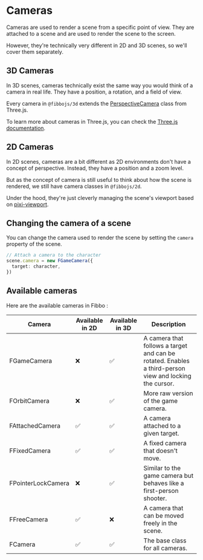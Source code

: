 # Cameras

Cameras are used to render a scene from a specific point of view. They are attached to a scene and are used to render the scene to the screen.

However, they're technically very different in 2D and 3D scenes, so we'll cover them separately.

## 3D Cameras

In 3D scenes, cameras technically exist the same way you would think of a camera in real life. They have a position, a rotation, and a field of view.

Every camera in `@fibbojs/3d` extends the [PerspectiveCamera](https://threejs.org/docs/?q=Persp#api/en/cameras/PerspectiveCamera) class from Three.js.

To learn more about cameras in Three.js, you can check the [Three.js documentation](https://threejs.org/manual/#en/cameras).

## 2D Cameras

In 2D scenes, cameras are a bit different as 2D environments don't have a concept of perspective. Instead, they have a position and a zoom level.

But as the concept of camera is still useful to think about how the scene is rendered, we still have camera classes in `@fibbojs/2d`.

Under the hood, they're just cleverly managing the scene's viewport based on [pixi-viewport](https://github.com/davidfig/pixi-viewport?tab=readme-ov-file).

## Changing the camera of a scene

You can change the camera used to render the scene by setting the `camera` property of the scene.

```typescript
// Attach a camera to the character
scene.camera = new FGameCamera({
  target: character,
})
```

## Available cameras

Here are the available cameras in Fibbo :

| Camera             | Available in 2D | Available in 3D | Description                                                                                            |
| ------------------ | --------------- | --------------- | ------------------------------------------------------------------------------------------------------ |
| FGameCamera        | ❌              | ✅              | A camera that follows a target and can be rotated. Enables a third-person view and locking the cursor. |
| FOrbitCamera       | ❌              | ✅              | More raw version of the game camera.                                                                   |
| FAttachedCamera    | ✅              | ✅              | A camera attached to a given target.                                                                   |
| FFixedCamera       | ✅              | ✅              | A fixed camera that doesn't move.                                                                      |
| FPointerLockCamera | ❌              | ✅              | Similar to the game camera but behaves like a first-person shooter.                                    |
| FFreeCamera        | ✅              | ❌              | A camera that can be moved freely in the scene.                                                        |
| FCamera            | ✅              | ✅              | The base class for all cameras.                                                                        |
